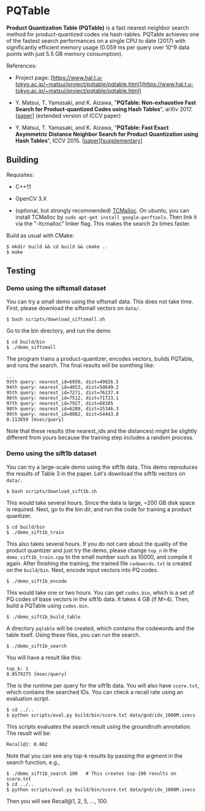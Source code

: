 # PQTable

**Product Quantization Table (PQTable)** is a fast nearest neighbor search method for product-quantized codes via hash-tables. PQTable achieves one of the fastest search performances on a single CPU to date (2017) with significantly efficient memory usage (0.059 ms per query over
10^9 data points with just 5.5 GB memory consumption).

References:

- Project page: [https://www.hal.t.u-tokyo.ac.jp/~matsui/project/pqtable/pqtable.html](https://www.hal.t.u-tokyo.ac.jp/~matsui/project/pqtable/pqtable.html)

- Y. Matsui, T. Yamasaki, and K. Aizawa, "**PQTable: Non-exhaustive Fast Search for Product-quantized Codes using Hash Tables**", arXiv 2017. [[paper](XXX)] (extended version of ICCV paper)

- Y. Matsui, T. Yamasaki, and K. Aizawa, "**PQTable: Fast Exact Asymmetric Distance Neighbor Search for Product Quantization using Hash Tables**", ICCV 2015. [[paper](https://www.hal.t.u-tokyo.ac.jp/~matsui/project/pqtable/doc/iccv2015.pdf)][[supplementary](https://www.hal.t.u-tokyo.ac.jp/~matsui/project/pqtable/doc/supplementary.pdf)]


## Building

Requisites:

* C++11

* OpenCV 3.X

* (optional, but strongly recommended) [TCMalloc](http://goog-perftools.sourceforge.net/doc/tcmalloc.html). On ubuntu, you can install TCMalloc by `sudo apt-get install google-perftools`. Then link it via the "-ltcmalloc" linker flag. This makes the search 2x times faster.

Build as usual with CMake:
```
$ mkdir build && cd build && cmake ..
$ make 
```

## Testing
### Demo using the siftsmall dataset
You can try a small demo using the siftsmall data. This does not take time.
First, please download the siftsmall vectors on `data/`.
```
$ bash scripts/download_siftsmall.sh 
```
Go to the bin directory, and run the demo
```
$ cd build/bin
$ ./demo_siftsmall
```
The program trains a product-quantizer, encodes vectors, builds PQTable, and runs the search. The final results will be somthing like:
```
...
93th query: nearest_id=6950, dist=49826.5
94th query: nearest_id=4053, dist=59649.2
95th query: nearest_id=7271, dist=76137.4
96th query: nearest_id=7512, dist=71723.1
97th query: nearest_id=7927, dist=68105
98th query: nearest_id=6289, dist=15346.3
99th query: nearest_id=8082, dist=54443.8
0.113859 [msec/query]
```
Note that these results (the nearest_ids and the distances) might be slightly different from yours because the training step includes a random process.



### Demo using the sift1b dataset
You can try a large-scale demo using the sift1b data. This demo reproduces the results of Table 3 in the paper.
Let's download the sift1b vectors on `data/`.
```
$ bash scripts/download_sift1b.sh 
```
This would take several hours. Since the data is large, ~200 GB disk space is required.
Next, go to the bin dir, and run the code for training a product quantizer.
```
$ cd build/bin
$ ./demo_sift1b_train
```
This also takes several hours. If you do not care about the quality of the product quantizer and just try the demo, please change `top_n` in the `demo_sift1b_train.cpp` to the small number such as 10000, and compile it again.
After finishing the training, the trained file `codewords.txt` is created on the `build/bin`. 
Next, encode input vectors into PQ codes.
```
$ ./demo_sift1b_encode
```
This would take one or two hours. You can get `codes.bin`, which is a set of PQ codes of base vectors in the sift1b data. It takes 4 GB (if M=4).
Then, build a PQTable using `codes.bin`.
```
$ ./demo_sift1b_build_table
```
A directory `pqtable` will be created, which contains the codewords and the table itself. Using these files, you can run the search.
```
$ ./demo_sift1b_search
```
You will have a result like this:
```
top_k: 1
0.0579275 [msec/query] 
```
The is the runtime per query for the sift1b data. You will also have `score.txt`, which contains the searched IDs. You can check a recall rate using an evaluation script.
```
$ cd ../..
$ python scripts/eval.py build/bin/score.txt data/gnd/idx_1000M.ivecs
```
This scripts evaluates the search result using the groundtruth annotation.
The reuslt will be:
```
Recall@1: 0.002
```
Note that you can see any top-k results by passing the argment in the search function, e.g.,
```
$ ./demo_sift1b_search 100   # This creates top-100 results on score.txt
$ cd ../..
$ python scripts/eval.py build/bin/score.txt data/gnd/idx_1000M.ivecs
```
Then you will see Recall@1, 2, 5, ..., 100.





 
